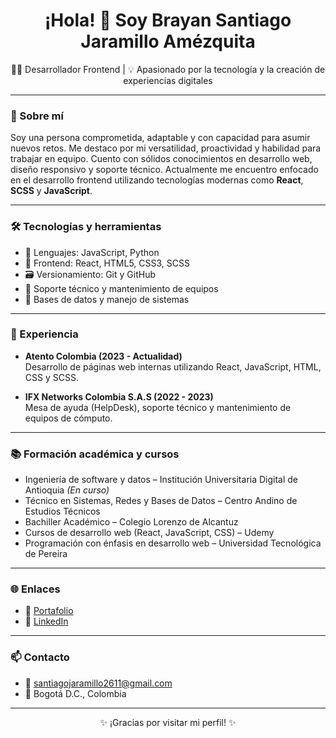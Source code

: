 <h1 align="center">¡Hola! 👋 Soy Brayan Santiago Jaramillo Amézquita</h1>

<p align="center">
  🧑‍💻 Desarrollador Frontend | 💡 Apasionado por la tecnología y la creación de experiencias digitales
</p>

---

### 🙋 Sobre mí

Soy una persona comprometida, adaptable y con capacidad para asumir nuevos retos. Me destaco por mi versatilidad, proactividad y habilidad para trabajar en equipo. Cuento con sólidos conocimientos en desarrollo web, diseño responsivo y soporte técnico. Actualmente me encuentro enfocado en el desarrollo frontend utilizando tecnologías modernas como **React**, **SCSS** y **JavaScript**.

---

### 🛠 Tecnologías y herramientas

- 🧠 Lenguajes: JavaScript, Python
- 🎨 Frontend: React, HTML5, CSS3, SCSS
- 🗃️ Versionamiento: Git y GitHub
- 🔧 Soporte técnico y mantenimiento de equipos
- 🧩 Bases de datos y manejo de sistemas

---

### 💼 Experiencia

- **Atento Colombia (2023 - Actualidad)**  
  Desarrollo de páginas web internas utilizando React, JavaScript, HTML, CSS y SCSS.

- **IFX Networks Colombia S.A.S (2022 - 2023)**  
  Mesa de ayuda (HelpDesk), soporte técnico y mantenimiento de equipos de cómputo.

---

### 📚 Formación académica y cursos

- Ingeniería de software y datos – Institución Universitaria Digital de Antioquia *(En curso)*
- Técnico en Sistemas, Redes y Bases de Datos – Centro Andino de Estudios Técnicos
- Bachiller Académico – Colegio Lorenzo de Alcantuz
- Cursos de desarrollo web (React, JavaScript, CSS) – Udemy
- Programación con énfasis en desarrollo web – Universidad Tecnológica de Pereira

---

### 🌐 Enlaces

- 🔗 [Portafolio](https://santiago-frontend-developer.netlify.app/)
- 💼 [LinkedIn](https://www.linkedin.com/in/brayan-santiago-jaramillo-am%C3%A9zquita-05256726b/)

---

### 📫 Contacto

- 📧 santiagojaramillo2611@gmail.com  
- 📍 Bogotá D.C., Colombia

---

<p align="center">✨ ¡Gracias por visitar mi perfil! ✨</p>
